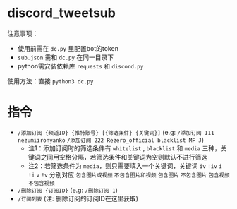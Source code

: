 # discord_tweetsub

注意事项：

- 使用前需在 `dc.py` 里配置bot的token
- `sub.json` 需和 `dc.py` 在同一目录下
- python需安装依赖库 `requests` 和 `discord.py`

使用方法：直接 `python3 dc.py`

# 指令

- `/添加订阅 {频道ID} {推特账号} [{筛选条件} {关键词}]` (e.g: `/添加订阅 111 nezumiironyanko` `/添加订阅 222 Rezero_official blacklist MF J`)
  - 注1：添加订阅时的筛选条件有 `whitelist` , `blacklist` 和 `media` 三种，关键词之间用空格分隔，若筛选条件和关键词为空则默认不进行筛选
  - 注2：若筛选条件为 `media`，则只需要填入一个关键词，关键词 `iv` `!iv` `i` `!i` `v` `!v` 分别对应 `包含图片或视频` `不包含图片和视频` `包含图片` `不包含图片` `包含视频` `不包含视频`
- `/删除订阅 {订阅ID}` (e.g: `/删除订阅 1`)
- `/订阅列表` (注: 删除订阅的订阅ID在这里获取)
